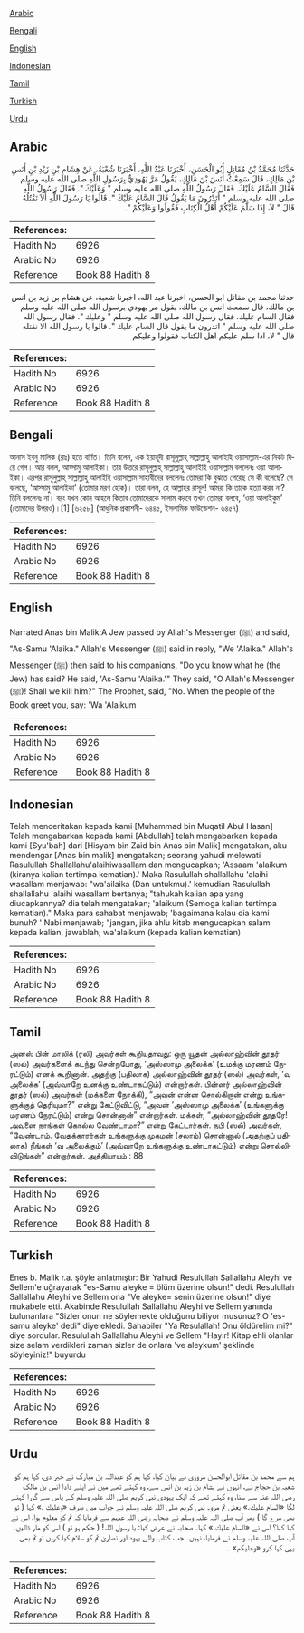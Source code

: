 [Arabic](#arabic)

[Bengali](#bengali)

[English](#english)

[Indonesian](#indonesian)

[Tamil](#tamil)

[Turkish](#turkish)

[Urdu](#urdu)

## Arabic


<div dir="rtl" lang="ar" style={{fontSize:'larger',backgroundColor:'#f8f9fa',padding:20}}>
حَدَّثَنَا مُحَمَّدُ بْنُ مُقَاتِلٍ أَبُو الْحَسَنِ، أَخْبَرَنَا عَبْدُ اللَّهِ، أَخْبَرَنَا شُعْبَةُ، عَنْ هِشَامِ بْنِ زَيْدِ بْنِ أَنَسِ بْنِ مَالِكٍ، قَالَ سَمِعْتُ أَنَسَ بْنَ مَالِكٍ، يَقُولُ مَرَّ يَهُودِيٌّ بِرَسُولِ اللَّهِ صلى الله عليه وسلم فَقَالَ السَّامُ عَلَيْكَ‏.‏ فَقَالَ رَسُولُ اللَّهِ صلى الله عليه وسلم ‏"‏ وَعَلَيْكَ ‏"‏‏.‏ فَقَالَ رَسُولُ اللَّهِ صلى الله عليه وسلم ‏"‏ أَتَدْرُونَ مَا يَقُولُ قَالَ السَّامُ عَلَيْكَ ‏"‏‏.‏ قَالُوا يَا رَسُولَ اللَّهِ أَلاَ نَقْتُلُهُ قَالَ ‏"‏ لاَ، إِذَا سَلَّمَ عَلَيْكُمْ أَهْلُ الْكِتَابِ فَقُولُوا وَعَلَيْكُمْ ‏"‏‏.‏
</div>
<div style={{backgroundColor:'#f8f9fa',padding:20, marginBottom: 10}}><table> <thead> <tr> <th>References:</th> <th></th> </tr> </thead> <tbody><tr><td>Hadith No</td><td>6926</td></tr><tr><td>Arabic No</td><td>6926</td></tr><tr><td>Reference</td><td>Book 88 Hadith 8</td></tr></tbody></table></div>


<div dir="rtl" lang="ar" style={{fontSize:'larger',backgroundColor:'#f8f9fa',padding:20}}>
حدثنا محمد بن مقاتل ابو الحسن، اخبرنا عبد الله، اخبرنا شعبة، عن هشام بن زيد بن انس بن مالك، قال سمعت انس بن مالك، يقول مر يهودي برسول الله صلى الله عليه وسلم فقال السام عليك. فقال رسول الله صلى الله عليه وسلم " وعليك ". فقال رسول الله صلى الله عليه وسلم " اتدرون ما يقول قال السام عليك ". قالوا يا رسول الله الا نقتله قال " لا، اذا سلم عليكم اهل الكتاب فقولوا وعليكم
</div>
<div style={{backgroundColor:'#f8f9fa',padding:20, marginBottom: 10}}><table> <thead> <tr> <th>References:</th> <th></th> </tr> </thead> <tbody><tr><td>Hadith No</td><td>6926</td></tr><tr><td>Arabic No</td><td>6926</td></tr><tr><td>Reference</td><td>Book 88 Hadith 8</td></tr></tbody></table></div>

## Bengali


<div dir="ltr" lang="bn" style={{fontSize:'larger',backgroundColor:'#f8f9fa',padding:20}}>
আনাস ইবনু মালিক (রাঃ) হতে বর্ণিত। তিনি বলেন, এক ইয়াহূদী রাসূলূল্লাহ্ সাল্লাল্লাহু আলাইহি ওয়াসাল্লাম-এর নিকট দিয়ে গেল। আর বলল, আস্সামু আলাইকা। তার উত্তরে রাসূলুল্লাহ্ সাল্লাল্লাহু আলাইহি ওয়াসাল্লাম বললেনঃ ওয়া আলাইকা। এরপর রাসূলুল্লাহ্ সাল্লাল্লাহু আলাইহি ওয়াসাল্লাম সাহাবীদের বললেনঃ তোমরা কি বুঝতে পেরেছ সে কী বলেছে? সে বলেছে, ‘আস্সামু আলাইকা’ (তোমার মরণ হোক)। তারা বলল, হে আল্লাহর রাসূল! আমরা কি তাকে হত্যা করব না? তিনি বললেনঃ না। বরং যখন কোন আহলে কিতাব তোমাদেরকে সালাম করবে তখন তোমরা বলবে, ‘ওয়া আলাইকুম’ (তোমাদের উপরও)।[1] [৬২৫৮] (আধুনিক প্রকাশনী- ৬৪৪৫, ইসলামিক ফাউন্ডেশন- ৬৪৫৭)
</div>
<div style={{backgroundColor:'#f8f9fa',padding:20, marginBottom: 10}}><table> <thead> <tr> <th>References:</th> <th></th> </tr> </thead> <tbody><tr><td>Hadith No</td><td>6926</td></tr><tr><td>Arabic No</td><td>6926</td></tr><tr><td>Reference</td><td>Book 88 Hadith 8</td></tr></tbody></table></div>

## English


<div dir="ltr" lang="en" style={{fontSize:'larger',backgroundColor:'#f8f9fa',padding:20}}>
Narrated Anas bin Malik:A Jew passed by Allah's Messenger (ﷺ) and said, "As-Samu 'Alaika." Allah's Messenger (ﷺ) said in reply, "We 'Alaika." Allah's Messenger (ﷺ) then said to his companions, "Do you know what he (the Jew) has said? He said, 'As-Samu 'Alaika.'" They said, "O Allah's Messenger (ﷺ)! Shall we kill him?" The Prophet, said, "No. When the people of the Book greet you, say: 'Wa 'Alaikum
</div>
<div style={{backgroundColor:'#f8f9fa',padding:20, marginBottom: 10}}><table> <thead> <tr> <th>References:</th> <th></th> </tr> </thead> <tbody><tr><td>Hadith No</td><td>6926</td></tr><tr><td>Arabic No</td><td>6926</td></tr><tr><td>Reference</td><td>Book 88 Hadith 8</td></tr></tbody></table></div>

## Indonesian


<div dir="ltr" lang="id" style={{fontSize:'larger',backgroundColor:'#f8f9fa',padding:20}}>
Telah menceritakan kepada kami [Muhammad bin Muqatil Abul Hasan] Telah mengabarkan kepada kami [Abdullah] telah mengabarkan kepada kami [Syu'bah] dari [Hisyam bin Zaid bin Anas bin Malik] mengatakan, aku mendengar [Anas bin malik] mengatakan; seorang yahudi melewati Rasulullah Shallallahu'alaihiwasallam dan mengucapkan; 'Assaam 'alaikum (kiranya kalian tertimpa kematian).' Maka Rasulullah shallallahu 'alaihi wasallam menjawab: "wa'ailaika (Dan untukmu).' kemudian Rasulullah shallallahu 'alaihi wasallam bertanya; "tahukah kalian apa yang diucapkannya? dia telah mengatakan; 'alaikum (Semoga kalian tertimpa kematian)." Maka para sahabat menjawab; 'bagaimana kalau dia kami bunuh? ' Nabi menjawab; "jangan, jika ahlu kitab mengucapkan salam kepada kalian, jawablah; wa'alaikum (kepada kalian kematian)
</div>
<div style={{backgroundColor:'#f8f9fa',padding:20, marginBottom: 10}}><table> <thead> <tr> <th>References:</th> <th></th> </tr> </thead> <tbody><tr><td>Hadith No</td><td>6926</td></tr><tr><td>Arabic No</td><td>6926</td></tr><tr><td>Reference</td><td>Book 88 Hadith 8</td></tr></tbody></table></div>

## Tamil


<div dir="ltr" lang="ta" style={{fontSize:'larger',backgroundColor:'#f8f9fa',padding:20}}>
அனஸ் பின் மாலிக் (ரலி) அவர்கள் கூறியதாவது: ஒரு யூதன் அல்லாஹ்வின் தூதர் (ஸல்) அவர்களைக் கடந்து சென்றபோது, ‘அஸ்ஸாமு அலைக்க’ (உமக்கு மரணம் நேரட்டும்) எனக் கூறினான். அதற்கு (பதிலாக) அல்லாஹ்வின் தூதர் (ஸல்) அவர்கள், ‘வ அலைக்க’ (அவ்வாறே உனக்கு உண்டாகட்டும்) என்றார்கள். பின்னர் அல்லாஹ்வின் தூதர் (ஸல்) அவர்கள் (மக்களை நோக்கி), “அவன் என்ன சொல்கிறான் என்று உங்களுக்குத் தெரியுமா?” என்று கேட்டுவிட்டு, “அவன் ‘அஸ்ஸாமு அலைக்க’ (உங்களுக்கு மரணம் நேரட்டும்) என்று சொன்னான்” என்றார்கள். மக்கள், “அல்லாஹ்வின் தூதரே! அவனை நாங்கள் கொல்ல வேண்டாமா?” என்று கேட்டார்கள். நபி (ஸல்) அவர்கள், “வேண்டாம். வேதக்காரர்கள் உங்களுக்கு முகமன் (சலாம்) சொன்னால் (அதற்குப் பதிலாக) நீங்கள் ‘வ அலைக்கும்’ (அவ்வாறே உங்களுக்கு உண்டாகட்டும்) என்று சொல்லிவிடுங்கள்” என்றார்கள். அத்தியாயம் : 88
</div>
<div style={{backgroundColor:'#f8f9fa',padding:20, marginBottom: 10}}><table> <thead> <tr> <th>References:</th> <th></th> </tr> </thead> <tbody><tr><td>Hadith No</td><td>6926</td></tr><tr><td>Arabic No</td><td>6926</td></tr><tr><td>Reference</td><td>Book 88 Hadith 8</td></tr></tbody></table></div>

## Turkish


<div dir="ltr" lang="tr" style={{fontSize:'larger',backgroundColor:'#f8f9fa',padding:20}}>
Enes b. Malik r.a. şöyle anlatmıştır: Bir Yahudi Resulullah Sallallahu Aleyhi ve Sellem'e uğrayarak "es-Samu aleyke = ölüm üzerine olsun!" dedi. Resulullah Sallallahu Aleyhi ve Sellem ona "Ve aleyke= senin üzerine olsun!" diye mukabele etti. Akabinde Resulullah Sallallahu Aleyhi ve Sellem yanında bulunanlara "Sizler onun ne söylemekte olduğunu biliyor musunuz? O 'es-samu aleyke' dedi" diye ekledi. Sahabiler "Ya Resulallah! Onu öldürelim mi?" diye sordular. Resulullah Sallallahu Aleyhi ve Sellem "Hayır! Kitap ehli olanlar size selam verdikleri zaman sizler de onlara 've aleykum' şeklinde söyleyiniz!" buyurdu
</div>
<div style={{backgroundColor:'#f8f9fa',padding:20, marginBottom: 10}}><table> <thead> <tr> <th>References:</th> <th></th> </tr> </thead> <tbody><tr><td>Hadith No</td><td>6926</td></tr><tr><td>Arabic No</td><td>6926</td></tr><tr><td>Reference</td><td>Book 88 Hadith 8</td></tr></tbody></table></div>

## Urdu


<div dir="rtl" lang="ur" style={{fontSize:'larger',backgroundColor:'#f8f9fa',padding:20}}>
ہم سے محمد بن مقاتل ابوالحسن مروزی نے بیان کیا، کہا ہم کو عبداللہ بن مبارک نے خبر دی، کہا ہم کو شعبہ بن حجاج نے، انہوں نے ہشام بن زید بن انس سے، وہ کہتے تھے میں نے اپنے دادا انس بن مالک رضی اللہ عنہ سے سنا، وہ کہتے تھے کہ ایک یہودی نبی کریم صلی اللہ علیہ وسلم کے پاس سے گزرا کہنے لگا «السام عليك‏.‏» یعنی تم مرو۔ نبی کریم صلی اللہ علیہ وسلم نے جواب میں صرف «وعليك‏ ‏‏.‏» کہا ( تو بھی مرے گا ) پھر آپ صلی اللہ علیہ وسلم نے صحابہ رضی اللہ عنہم سے فرمایا کہ تم کو معلوم ہوا، اس نے کیا کہا؟ اس نے «السام عليك‏.‏» کہا۔ صحابہ نے عرض کیا: یا رسول اللہ! ( حکم ہو تو ) اس کو مار ڈالیں۔ آپ صلی اللہ علیہ وسلم نے فرمایا، نہیں۔ جب کتاب والے یہود اور نصاریٰ تم کو سلام کیا کریں تو تم بھی یہی کہا کرو «وعليكم» ۔
</div>
<div style={{backgroundColor:'#f8f9fa',padding:20, marginBottom: 10}}><table> <thead> <tr> <th>References:</th> <th></th> </tr> </thead> <tbody><tr><td>Hadith No</td><td>6926</td></tr><tr><td>Arabic No</td><td>6926</td></tr><tr><td>Reference</td><td>Book 88 Hadith 8</td></tr></tbody></table></div>